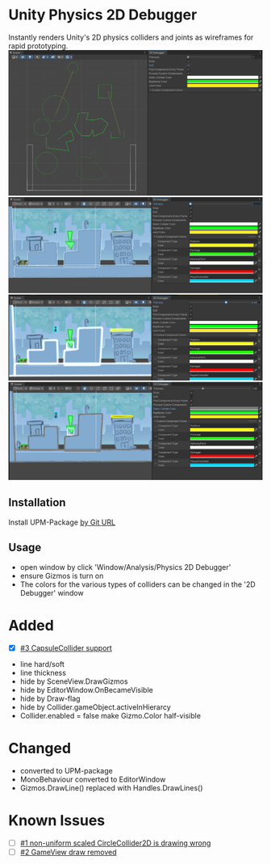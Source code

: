 # Unity Physics 2D Debugger

Instantly renders Unity's 2D physics colliders and joints as wireframes for rapid prototyping.
![](https://github.com/mitay-walle/com.mitay-walle.physics2d-debugger/blob/master/Documentation~/screenshot.png)
![](https://github.com/mitay-walle/com.mitay-walle.physics2d-debugger/blob/master/Documentation~/Screenshot_3.png)
![](https://github.com/mitay-walle/com.mitay-walle.physics2d-debugger/blob/master/Documentation~/Screenshot_2.png)
![](https://github.com/mitay-walle/com.mitay-walle.physics2d-debugger/blob/master/Documentation~/Screenshot_1.png)

## Installation
Install UPM-Package [by Git URL](https://docs.unity3d.com/Manual/upm-ui-giturl.html)

## Usage
- open window by click 'Window/Analysis/Physics 2D Debugger'
- ensure Gizmos is turn on
- The colors for the various types of colliders can be changed in the '2D Debugger' window
# Added
- [X] [#3 CapsuleCollider support](/../../issues/3) 
- line hard/soft
- line thickness
- hide by SceneView.DrawGizmos
- hide by EditorWindow.OnBecameVisible
- hide by Draw-flag
- hide by Collider.gameObject.activeInHierarcy 
- Collider.enabled = false make Gizmo.Color half-visible
# Changed
- converted to UPM-package
- MonoBehaviour converted to EditorWindow
- Gizmos.DrawLine() replaced with Handles.DrawLines()
# Known Issues
- [ ] [#1 non-uniform scaled CircleCollider2D is drawing wrong](/../../issues/1) 
- [ ] [#2 GameView draw removed](/../../issues/2) 

